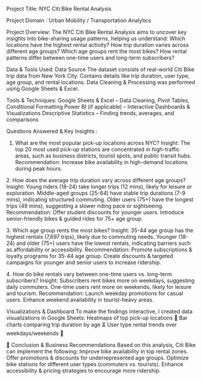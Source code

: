 Project Title: 
NYC Citi Bike Rental Analysis 

Project Domain : Urban Mobility / Transportation Analytics


Project Overview:
The NYC Citi Bike Rental Analysis aims to uncover key insights into bike-sharing usage patterns, helping us understand:
Which locations have the highest rental activity?
How trip duration varies across different age groups?
Which age groups rent the most bikes?
How rental patterns differ between one-time users and long-term subscribers?

Data & Tools Used:
Data Source
The dataset consists of real-world Citi Bike trip data from New York City.
Contains details like trip duration, user type, age group, and rental locations.
Data Cleaning & Processing was performed using Google Sheets & Excel.

Tools & Techniques:
Google Sheets & Excel – Data Cleaning, Pivot Tables, Conditional Formatting
Power BI (if applicable) – Interactive Dashboards & Visualizations
Descriptive Statistics – Finding trends, averages, and comparisons

Questions Answered & Key Insights :
1. What are the most popular pick-up locations across NYC?
Insight: The top 20 most used pick-up stations are concentrated in high-traffic areas, such as business districts, tourist spots, and public transit hubs.
Recommendation: Increase bike availability in high-demand locations during peak hours.

2️. How does the average trip duration vary across different age groups?
Insight: Young riders (18-24) take longer trips (12 mins), likely for leisure or exploration.
Middle-aged groups (25-64) have stable trip durations (7-9 mins), indicating structured commuting.
Older users (75+) have the longest trips (49 mins), suggesting a slower riding pace or sightseeing.
Recommendation:
Offer student discounts for younger users.
Introduce senior-friendly bikes & guided rides for 75+ age group.

3️. Which age group rents the most bikes?
Insight: 35-44 age group has the highest rentals (7,697 trips), likely due to commuting needs.
Younger (18-24) and older (75+) users have the lowest rentals, indicating barriers such as affordability or accessibility.
Recommendation: Promote subscriptions & loyalty programs for 35-44 age group.
Create discounts & targeted campaigns for younger and senior users to increase ridership.

4️. How do bike rentals vary between one-time users vs. long-term subscribers?
Insight: Subscribers rent bikes more on weekdays, suggesting daily commuters.
One-time users rent more on weekends, likely for leisure and tourism.
Recommendation: Launch weekday promotions for casual users.
Enhance weekend availability in tourist-heavy areas.

Visualizations & Dashboard
To make the findings interactive, I created data visualizations in Google Sheets:
Heatmaps of top pick-up locations 📍
Bar charts comparing trip duration by age ⏳
User type rental trends over weekdays/weekends 📆

📑 Conclusion & Business Recommendations
Based on this analysis, Citi Bike can implement the following:
  Improve bike availability in top rental zones.
  Offer promotions & discounts for underrepresented age groups.
  Optimize bike stations for different user types (commuters vs. tourists).
  Enhance accessibility & pricing strategies to encourage more ridership.
